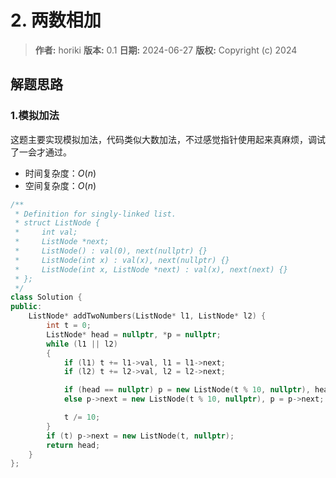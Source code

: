 # 2. 两数相加

> **作者:** horiki
> **版本:** 0.1
> **日期:** 2024-06-27
> **版权:** Copyright (c) 2024

## 解题思路
### 1.模拟加法

这题主要实现模拟加法，代码类似大数加法，不过感觉指针使用起来真麻烦，调试了一会才通过。

- 时间复杂度：$O(n)$
- 空间复杂度：$O(n)$

```C++
/**
 * Definition for singly-linked list.
 * struct ListNode {
 *     int val;
 *     ListNode *next;
 *     ListNode() : val(0), next(nullptr) {}
 *     ListNode(int x) : val(x), next(nullptr) {}
 *     ListNode(int x, ListNode *next) : val(x), next(next) {}
 * };
 */
class Solution {
public:
    ListNode* addTwoNumbers(ListNode* l1, ListNode* l2) {
        int t = 0;
        ListNode* head = nullptr, *p = nullptr;
        while (l1 || l2)
        {
            if (l1) t += l1->val, l1 = l1->next;
            if (l2) t += l2->val, l2 = l2->next;

            if (head == nullptr) p = new ListNode(t % 10, nullptr), head = p;
            else p->next = new ListNode(t % 10, nullptr), p = p->next;

            t /= 10;
        }
        if (t) p->next = new ListNode(t, nullptr);
        return head;
    }
};
```